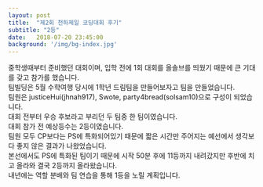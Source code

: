 ```yaml
---
layout: post
title:  "제2회 천하제일 코딩대회 후기"
subtitle: "2등"
date:   2018-07-20 23:45:00
background: '/img/bg-index.jpg'
---
```


중학생때부터 준비했던 대회이며, 입학 전에 1회 대회를 올솔브를 띄웠기 때문에 큰 기대를 갖고 참가를 했습니다.<br>
팀빌딩은 5월 수학여행 당시에 1학년 드림팀을 만들어보자고 팀을 만들었습니다.<br>
팀원은 justiceHui(jhnah917), Swote, party4bread(solsam10)으로 구성이 되었습니다.<br>
대회 전부터 우승 후보라고 부리던 두 팀중 한 팀이였습니다.<br>
대회 참가 전 예상등수는 2등이였습니다.<br>
팀원 모두 CP보다는 PS에 특화되어있기 때문에 짧은 시간만 주어지는 예선에서 생각보다 좋지 않은 결과가 나왔었습니다.<br>
본선에서도 PS에 특화된 팀이기 때문에 시작 50분 후에 11등까지 내려갔지만 후반에 치고 올라와 결국 2등까지 올라왔습니다.<br>
내년에는 역할 분배와 팀 연습을 통해 1등을 노릴 계획입니다.
